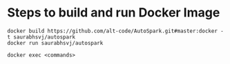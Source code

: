 # Steps to build and run Docker Image


```
docker build https://github.com/alt-code/AutoSpark.git#master:docker -t saurabhsvj/autospark
docker run saurabhsvj/autospark

docker exec <commands>
```
